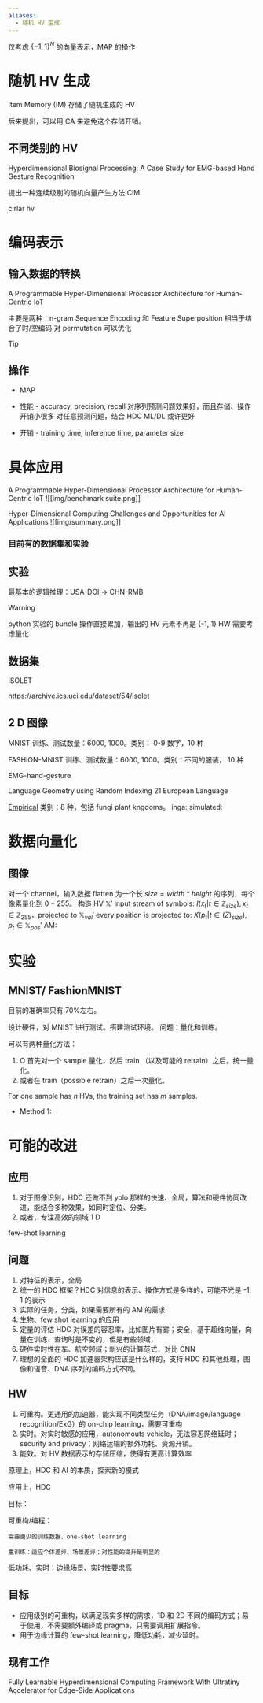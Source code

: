 ```yaml
---
aliases:
  - 随机 HV 生成
---
```

仅考虑 $\{-1, 1\}^N$ 的向量表示，MAP 的操作

# 随机 HV 生成

Item Memory (IM) 存储了随机生成的 HV

后来提出，可以用 CA 来避免这个存储开销。

## 不同类别的 HV

Hyperdimensional Biosignal Processing: A Case Study for EMG-based Hand Gesture Recognition

提出一种连续级别的随机向量产生方法 CiM

cirlar hv

# 编码表示
## 输入数据的转换

A Programmable Hyper-Dimensional Processor Architecture for Human-Centric IoT

主要是两种：n-gram Sequence Encoding 和 Feature Superposition 相当于结合了时/空编码
对 permutation 可以优化
> [!tip]

## 操作
- MAP
- 性能 - accuracy, precision, recall
对序列预测问题效果好，而且存储、操作开销小很多
对任意预测问题，结合 HDC ML/DL 或许更好

- 开销 - training time, inference time, parameter size

# 具体应用

A Programmable Hyper-Dimensional Processor Architecture for Human-Centric IoT
![[img/benchmark suite.png]]

Hyper-Dimensional Computing Challenges and Opportunities for AI Applications
![[img/summary.png]]

### 目前有的数据集和实验

## 实验
最基本的逻辑推理：USA-DOl -> CHN-RMB

>[!warning]
>python 实验的 bundle 操作直接累加，输出的 HV 元素不再是 {-1, 1} 
>HW 需要考虑量化

## 数据集
ISOLET

https://archive.ics.uci.edu/dataset/54/isolet

## 2 D 图像
MNIST
训练、测试数量：6000, 1000。类别： 0-9 数字，10 种

FASHION-MNIST
训练、测试数量：6000, 1000。类别：不同的服装， 10 种

EMG-hand-gesture


Language Geometry using Random Indexing
21 European Language

<a href="http://dmb.iasi.cnr.it/supbarcodes. php">Empirical</a>
类别：8 种，包括 fungi plant kngdoms。
inga: 
simulated: 


# 数据向量化
## 图像
对一个 channel，输入数据 flatten 为一个长 $size = width * height$ 的序列，每个像素量化到 $0-255$。
构造 HV $\mathbb{X}'$
input stream of symbols: $I (x_t|t\in \mathbb{Z}_{size}),x_t\in  \mathbb{Z}_{255}$，projected to $\mathbb{X}_{val}'$
every position is projected to: $X (p_t|t\in \mathbb (Z)_{size}), p_t\in \mathbb{X}_{pos}'$
AM: 


# 实验

## MNIST/ FashionMNIST
目前的准确率只有 70%左右。

设计硬件，对 MNIST 进行测试。搭建测试环境。
问题：量化和训练。

可以有两种量化方法：
1. O 首先对一个 sample 量化，然后 train （以及可能的 retrain）之后，统一量化。
2. 或者在 train（possible retrain）之后一次量化。

For one sample has $n$ HVs, the training set has $m$ samples.
- Method 1: 



# 可能的改进
## 应用
1. 对于图像识别，HDC 还做不到 yolo 那样的快速、全局，算法和硬件协同改进，能结合多种效果，如同时定位、分类。
2. 或者，专注高效的领域 1 D

few-shot learning

## 问题

1. 对特征的表示，全局
2. 统一的 HDC 框架？HDC 对信息的表示、操作方式是多样的，可能不光是 -1, 1 的表示
3. 实际的任务，分类，如果需要所有的 AM 的需求
4. 生物、few shot learning 的应用
5. 定量的评估 HDC 对误差的容忍率，比如图片有雾；安全，基于超维向量，向量在训练、查询时是不变的，但是有些领域，
6. 硬件实时性在车、航空领域；新兴的计算范式，对比 CNN
7. 理想的全面的 HDC 加速器架构应该是什么样的，支持 HDC 和其他处理，图像和语音、DNA 序列的编码方式不同。

## HW
1. 可重构。更通用的加速器，能实现不同类型任务（DNA/image/language recognition/ExG）的 on-chip learning，需要可重构
2. 实时。对实时敏感的应用，autonomouts vehicle，无法容忍网络延时；security and privacy；网络运输的额外功耗、资源开销。
3. 能效。对 HV 数据表示的存储压缩，使得有更高计算效率


原理上，HDC 和 AI 的本质，探索新的模式

应用上，HDC

目标：

可重构/编程：

	需要更少的训练数据，one-shot learning

	重训练：适应个体差异、场景差异；对性能的提升是明显的

低功耗、实时：边缘场景、实时性要求高

## 目标
- 应用级别的可重构，以满足现实多样的需求，1D 和 2D 不同的编码方式；易于使用，不需要额外编译或 pragma，只需要调用扩展指令。
- 用于边缘计算的 few-shot learning，降低功耗，减少延时。

## 现有工作

Fully Learnable Hyperdimensional Computing  Framework With Ultratiny Accelerator for  Edge-Side Applications 